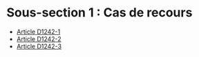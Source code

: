 # Sous-section 1 : Cas de recours

* [Article D1242-1](./LEGIARTI000021336319.md)
* [Article D1242-2](./LEGIARTI000018537450.md)
* [Article D1242-3](./LEGIARTI000018537448.md)
